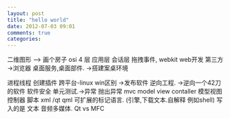 ```yaml
---
layout: post
title: "hello world"
date: 2012-07-03 09:01
comments: true
categories: 
---
```


二维图形 --> 画个房子
osi 4 层 
应用层 
会话层
 拖拽事件,
webkit web开发 第三方 ->浏览器
桌面服务,桌面部件. ->搭建案桌环境

进程线程
创建插件
跨平台-linux win区别 ->发布软件
逆向工程. ->逆向一个42刀的软件
软件安全 
单元测试.->异常 抛出异常
mvc model view contaller 模型视图控制器
脚本 xml /qt qml 可扩展的标记语言.
(引擎,下载文本.自解释 例如shell) 写入的是 文本
音频多媒体.
Qt vs MFC